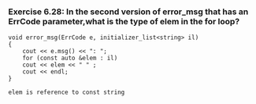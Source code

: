 ### Exercise 6.28: In the second version of error_msg that has an ErrCode parameter,what is the type of elem in the for loop?

    void error_msg(ErrCode e, initializer_list<string> il)
    {
        cout << e.msg() << ": ";
        for (const auto &elem : il)
        cout << elem << " " ;
        cout << endl;
    }

    elem is reference to const string